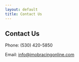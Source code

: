 ```yaml
---
layout: default
title: Contact Us
---
```


## Contact Us

Phone: (530) 420-5850

Email: [info@imobracingonline.com](mailto:info@imobracingonline.com)
